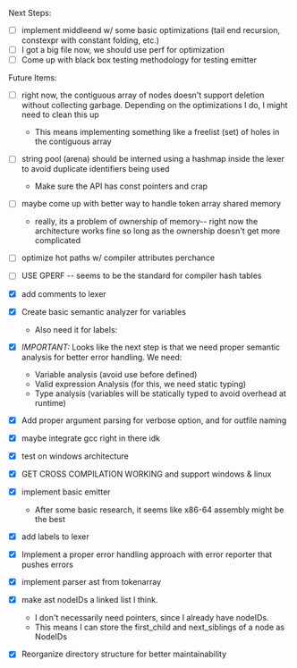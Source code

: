 Next Steps:

- [ ] implement middleend w/ some basic optimizations (tail end recursion, constexpr with constant folding, etc.)
- [ ] I got a big file now, we should use perf for optimization
- [ ] Come up with black box testing methodology for testing emitter

Future Items:

- [ ] right now, the contiguous array of nodes doesn't support deletion without collecting garbage. Depending on the optimizations I do, I might need to clean this up
  - This means implementing something like a freelist (set) of holes in the contiguous array
- [ ] string pool (arena) should be interned using a hashmap inside the lexer to avoid duplicate identifiers being used
    - Make sure the API has const pointers and crap
- [ ] maybe come up with better way to handle token array shared memory
  - really, its a problem of ownership of memory-- right now the architecture works fine so long as the ownership doesn't get more complicated
- [ ] optimize hot paths w/ compiler attributes perchance
- [ ] USE GPERF -- seems to be the standard for compiler hash tables

- [x] add comments to lexer
- [x] Create basic semantic analyzer for variables
    - Also need it for labels:
- [x] *IMPORTANT:* Looks like the next step is that we need proper semantic analysis for better error handling. We need:
    - Variable analysis (avoid use before defined)
    - Valid expression Analysis (for this, we need static typing)
    - Type analysis (variables will be statically typed to avoid overhead at runtime)
- [x] Add proper argument parsing for verbose option, and for outfile naming
- [x] maybe integrate gcc right in there idk
- [x] test on windows architecture
- [x] GET CROSS COMPILATION WORKING and support windows & linux
- [x] implement basic emitter
  - After some basic research, it seems like x86-64 assembly might be the best
- [x] add labels to lexer
- [x] Implement a proper error handling approach with error reporter that pushes errors
- [x] implement parser ast from tokenarray
- [x] make ast nodeIDs a linked list I think.
  - I don't necessarily need pointers, since I already have nodeIDs.
  - This means I can store the first_child and next_siblings of a node as NodeIDs
- [x] Reorganize directory structure for better maintainability
